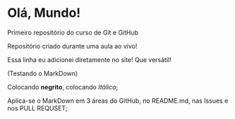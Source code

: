 # Olá, Mundo!
 Primeiro repositório do curso de Git e GitHub

Repositório criado durante uma aula ao vivo!

Essa linha eu adicionei diretamente no site! Que versátil!

(Testando o MarkDown)

Colocando **negrito**, colocando *Itálico*;

Aplica-se o MarkDown em 3 áreas do GitHub, no README.md, nas Issues e nos PULL REQUSET;
